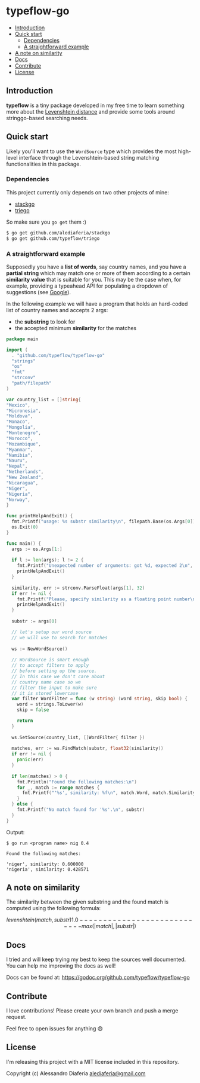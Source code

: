 typeflow-go
=============

- [Introduction](#Introduction)
- [Quick start](#quick-start)
  - [Dependencies](##dependencies)
  - [A straightforward example](##a-straightforward-example)
- [A note on similarity](#a-note-on-similarity)
- [Docs](#docs)
- [Contribute](#contribute)
- [License](#license)

Introduction
------------
**typeflow** is a tiny package developed in my free time to learn something more about the [Levenshtein distance](https://en.wikipedia.org/wiki/Levenshtein_distance) and provide some tools around stringgo-based searching needs.

Quick start
-----------
Likely you'll want to use the `WordSource` type which provides the most high-level interface through the Levenshtein-based string matching functionalities in this package.

### Dependencies

This project currently only depends on two other projects of mine:

- [stackgo](https://github.com/alediaferia/stackgo)
- [triego](https://github.com/typeflow/triego)

So make sure you `go get` them :)

```sh
$ go get github.com/alediaferia/stackgo
$ go get github.com/typeflow/triego
```

### A straightforward example

Supposedly you have a **list of words**, say country names, and you have a **partial string** which may match one or more of them according to a certain **similarity value** that is suitable for you. This may be the case when, for example, providing a typeahead API for populating a dropdown of suggestions (see [Google](http://google.com)).

In the following example we will have a program that holds an hard-coded list of country names and accepts 2 args:

* the **substring** to look for
* the accepted minimum **similarity** for the matches

```go
package main

import (
  . "github.com/typeflow/typeflow-go"
  "strings"
  "os"
  "fmt"
  "strconv"
  "path/filepath"
)

var country_list = []string{
"Mexico",
"Micronesia",
"Moldova",
"Monaco",
"Mongolia",
"Montenegro",
"Morocco",
"Mozambique",
"Myanmar",
"Namibia",
"Nauru",
"Nepal",
"Netherlands",
"New Zealand",
"Nicaragua",
"Niger",
"Nigeria",
"Norway",
}

func printHelpAndExit() {
  fmt.Printf("usage: %s substr similarity\n", filepath.Base(os.Args[0]))
  os.Exit(0)
}

func main() {
  args := os.Args[1:]
  
  if l := len(args); l != 2 {
    fmt.Printf("Unexpected number of arguments: got %d, expected 2\n", l)
    printHelpAndExit()
  }
  
  similarity, err := strconv.ParseFloat(args[1], 32)
  if err != nil {
    fmt.Printf("Please, specify similarity as a floating point number\n")
    printHelpAndExit()
  }
  
  substr := args[0]

  // let's setup our word source
  // we will use to search for matches
  
  ws := NewWordSource()
  
  // WordSource is smart enough
  // to accept filters to apply
  // before setting up the source.
  // In this case we don't care about
  // country name case so we
  // filter the input to make sure
  // it is stored lowercase
  var filter WordFilter = func (w string) (word string, skip bool) {
    word = strings.ToLower(w)
    skip = false

    return
  }
  
  ws.SetSource(country_list, []WordFilter{ filter })
  
  matches, err := ws.FindMatch(substr, float32(similarity))
  if err != nil {
    panic(err)
  }
  
  if len(matches) > 0 {
    fmt.Println("Found the following matches:\n")
    for _, match := range matches {
      fmt.Printf("'%s', similarity: %f\n", match.Word, match.Similarity)
    }
  } else {
    fmt.Printf("No match found for '%s'.\n", substr)
  }
}

```

Output:

```
$ go run <program name> nig 0.4
```

```
Found the following matches:

'niger', similarity: 0.600000
'nigeria', similarity: 0.428571
```

A note on similarity
--------------------

The similarity between the given substring and the found match is computed using the following formula:

```math
       levenshtein(match,substr)
1.0 - ---------------------------
         max(|match|,|substr|)
```

Docs
----

I tried and will keep trying my best to keep the sources well documented.
You can help me improving the docs as well!

Docs can be found at: https://godoc.org/github.com/typeflow/typeflow-go

Contribute
----------
I love contributions! Please create your own branch and push a merge request.

Feel free to open issues for anything :smile:

License
----------

I'm releasing this project with a MIT license included in this repository.

Copyright (c) Alessandro Diaferia <alediaferia@gmail.com>
